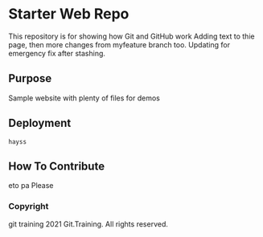 # Starter Web Repo

This repository is for showing how Git and GitHub work
Adding text to thie page, then more changes from myfeature branch too.
Updating for emergency fix after stashing.


## Purpose

Sample website with plenty of files for demos

## Deployment
	hayss


## How To Contribute
eto pa
Please

### Copyright
git training
2021 Git.Training. All rights reserved.